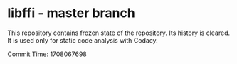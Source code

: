 # libffi - master branch

This repository contains frozen state of the repository.
Its history is cleared. It is used only for static code
analysis with Codacy.

Commit Time: 1708067698
